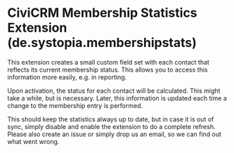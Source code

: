 # CiviCRM Membership Statistics Extension (de.systopia.membershipstats)

This extension creates a small custom field set with each contact that reflects its current membership status. This allows you to access this information more easily, e.g. in reporting.

Upon activation, the status for each contact will be calculated. This might take a while, but is necessary. Later, this information is updated each time a change to the membership entry is performed.

This should keep the statistics always up to date, but in case it is out of sync, simply disable and enable the extension to do a complete refresh. Please also create an issue or simply drop us an email, so we can find out what went wrong.
